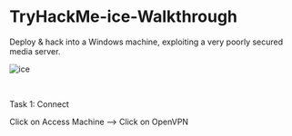 # TryHackMe-ice-Walkthrough
Deploy &amp; hack into a Windows machine, exploiting a very poorly secured media server.

![ice](https://user-images.githubusercontent.com/120317751/230573629-a0156837-a602-42ed-ac27-d7dccee48dcc.jpg)


<br>

Task 1: Connect

Click on Access Machine --> Click on OpenVPN






